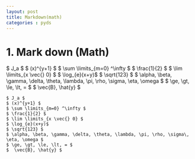 ```yaml
---
layout: post
title: Markdown(math)
categories : pyds 
---
```


# 1. Mark down (Math)

$ J_a $
$ (x)^{y+1} $
$ \sum \limits_{m=0} ^\infty $
$ \frac{1}{2} $
$ \lim \limits_{x \vec{} 0} $
$ \log_{e}(x+y)$
$ \sqrt{123} $
$ \alpha, \beta, \gamma, \delta, \theta, \lambda, \pi, \rho, \sigma\, \eta, \omega $
$ \ge, \gt, \le, \lt, = $
$  \vec{B}, \hat{y} $


```
$ J_a $
$ (x)^{y+1} $
$ \sum \limits_{m=0} ^\infty $
$ \frac{1}{2} $
$ \lim \limits_{x \vec{} 0} $
$ \log_{e}(x+y)$
$ \sqrt{123} $
$ \alpha, \beta, \gamma, \delta, \theta, \lambda, \pi, \rho, \sigma\, \eta, \omega $
$ \ge, \gt, \le, \lt, = $
$  \vec{B}, \hat{y} $
```